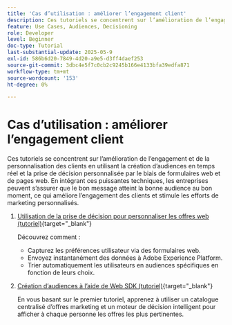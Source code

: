 ```yaml
---
title: 'Cas d’utilisation : améliorer l’engagement client'
description: Ces tutoriels se concentrent sur l’amélioration de l’engagement et de la personnalisation des clients en utilisant la création d’audiences en temps réel et la prise de décision personnalisée par le biais de formulaires web et de pages web.
feature: Use Cases, Audiences, Decisioning
role: Developer
level: Beginner
doc-type: Tutorial
last-substantial-update: 2025-05-9
exl-id: 586b6d20-7849-4d20-a9e5-d3ff4daef253
source-git-commit: 3dbc4e5f7c0cb2c9245b166e4133bfa39edfa871
workflow-type: tm+mt
source-wordcount: '153'
ht-degree: 0%

---
```


# Cas d’utilisation : améliorer l’engagement client

Ces tutoriels se concentrent sur l’amélioration de l’engagement et de la personnalisation des clients en utilisant la création d’audiences en temps réel et la prise de décision personnalisée par le biais de formulaires web et de pages web. En intégrant ces puissantes techniques, les entreprises peuvent s’assurer que le bon message atteint la bonne audience au bon moment, ce qui améliore l’engagement des clients et stimule les efforts de marketing personnalisés.

1. [Utilisation de la prise de décision pour personnaliser les offres web (tutoriel)](https://experienceleague.adobe.com/en/docs/journey-optimizer-learn/use-decisioning-to-personalize-web-offers/introduction){target="_blank"}

   Découvrez comment :

   * Capturez les préférences utilisateur via des formulaires web.
   * Envoyez instantanément des données à Adobe Experience Platform.
   * Trier automatiquement les utilisateurs en audiences spécifiques en fonction de leurs choix.


2. [Création d’audiences à l’aide de Web SDK (tutoriel)](https://experienceleague.adobe.com/en/docs/journey-optimizer-learn/create-audiences-using-web-sdk/introduction){target="_blank"}

   En vous basant sur le premier tutoriel, apprenez à utiliser un catalogue centralisé d’offres marketing et un moteur de décision intelligent pour afficher à chaque personne les offres les plus pertinentes.


